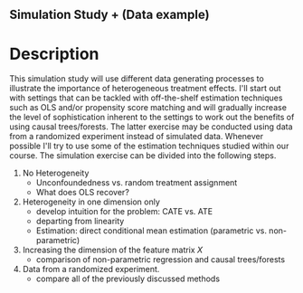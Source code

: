 ## Simulation Study + (Data example)
# Description
This simulation study will use different data generating processes to illustrate the importance of heterogeneous treatment effects. I'll start out with settings that can be tackled with off-the-shelf estimation techniques such as OLS and/or propensity score matching and will gradually increase the level of sophistication inherent to the settings to work out the benefits of using causal trees/forests. The latter exercise may be conducted using data from a randomized experiment instead of simulated data. Whenever possible I'll try to use some of the estimation techniques studied within our course.
The simulation exercise can be divided into the following steps.

1. No Heterogeneity
   * Unconfoundedness vs. random treatment assignment
   * What does OLS recover?
2. Heterogeneity in one dimension only
   * develop intuition for the problem: CATE vs. ATE
   * departing from linearity
   * Estimation: direct conditional mean estimation (parametric vs. non-parametric)
3. Increasing the dimension of the feature matrix $X$
   * comparison of non-parametric regression and causal trees/forests
4. Data from a randomized experiment.   
   * compare all of the previously discussed methods

   
